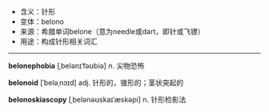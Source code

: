 - <span class="definition">含义：针形</span>
- <span class="definition">变体：belono</span>
- <span class="definition">来源：希腊单词belone（意为needle或dart，即针或飞镖）</span>
- <span class="definition">用途：构成针形相关词汇</span>

---

<span class="vocabulary">**belonephobia**</span> [ˌbelənɪˈfəʊbiə] n. 尖物恐怖

<span class="vocabulary">**belonoid**</span> [ˈbeləˌnɔɪd] adj. 针形的，锥形的；茎状突起的

<span class="vocabulary">**belonoskiascopy**</span> [ˌbelənəʊskaɪˈæskəpi] n. 针形检影法

